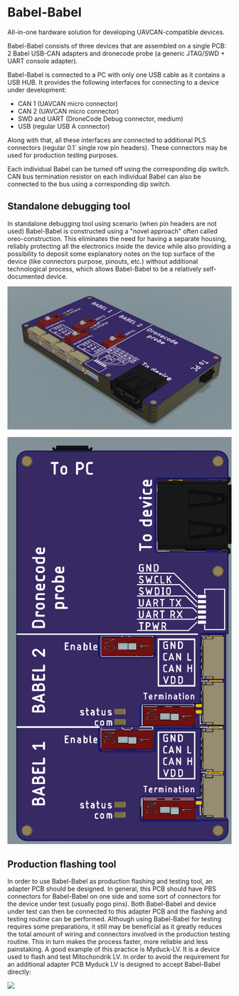 # Babel-Babel
All-in-one hardware solution for developing UAVCAN-compatible devices.

Babel-Babel consists of three devices that are assembled on a single PCB: 2 Babel USB-CAN adapters and dronecode probe (a generic JTAG/SWD + UART console adapter).

Babel-Babel is connected to a PC with only one USB cable as it contains a USB HUB. It provides the following interfaces for connecting to a device under development:
- CAN 1 (UAVCAN micro connector)
- CAN 2 (UAVCAN micro connector)
- SWD and UART (DroneCode Debug connector, medium)
- USB (regular USB A connector)

Along with that, all these interfaces are connected to additional PLS connectors (regular 0.1` single row pin headers). 
These connectors may be used for production testing purposes.

Each individual Babel can be turned off using the corresponding dip switch. CAN bus termination resistor on each individual Babel can also be connected to the bus 
using a corresponding dip switch.

## Standalone debugging tool 
In standalone debugging tool using scenario (when pin headers are not used) Babel-Babel is constructed using a "novel approach" often called oreo-construction.
This eliminates the need for having a separate housing, reliably protecting all the electronics inside the device
while also providing a possibility to deposit some explanatory notes on the top surface of the device 
(like connectors purpose, pinouts, etc.) without additional technological process, which allows Babel-Babel to be a relatively self-documented device.

![](figures/General_view.png)

![](figures/Pinout.png)

## Production flashing tool
In order to use Babel-Babel as production flashing and testing tool, an adapter PCB should be designed.
In general, this PCB should have PBS connectors for Babel-Babel on one side and some sort of connectors for the device under test (usually pogo pins).
Both Babel-Babel and device under test can then be connected to this adapter PCB and the flashing and testing routine can be performed.
Although using Babel-Babel for testing requires some preparations, 
it still may be beneficial as it greatly reduces the total amount of wiring and connectors involved in the production testing routine.
This in turn makes the process faster, more reliable and less painstaking. 
A good example of this practice is Myduck-LV.
It is a device used to flash and test Mitochondrik LV.
In order to avoid the requirement for an additional adapter PCB Myduck LV is designed to accept Babel-Babel directly: 

![](https://github.com/Zubax/MyDuck-LV/blob/master/figures/Myduck-LV-jig.png)
